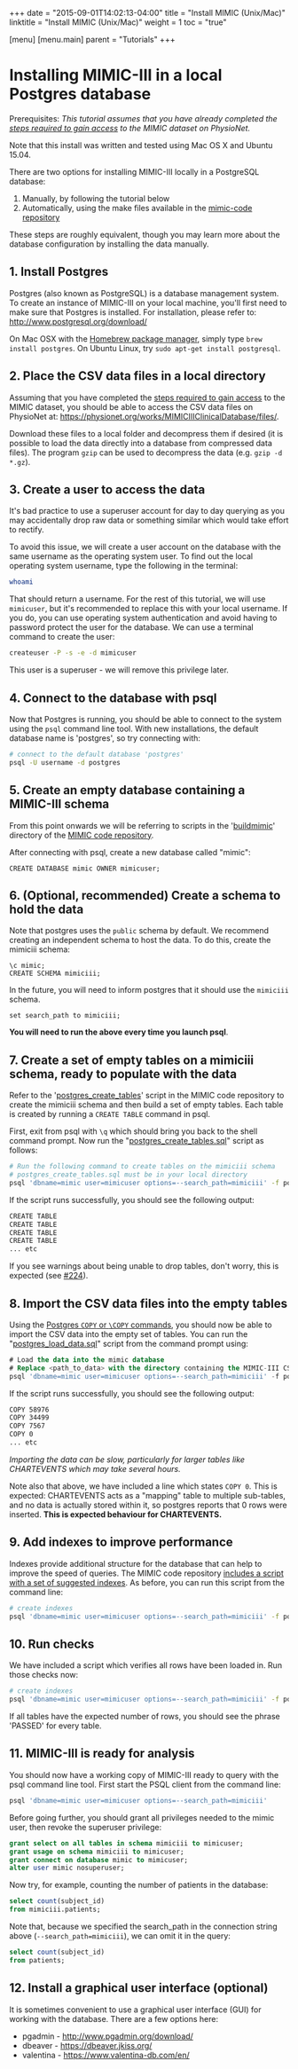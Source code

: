 +++
date = "2015-09-01T14:02:13-04:00"
title = "Install MIMIC (Unix/Mac)"
linktitle = "Install MIMIC (Unix/Mac)"
weight = 1
toc = "true"

[menu]
  [menu.main]
    parent = "Tutorials"
+++

# Installing MIMIC-III in a local Postgres database

Prerequisites: *This tutorial assumes that you have already completed the [steps required to gain access](/gettingstarted/access) to the MIMIC dataset on PhysioNet.*

Note that this install was written and tested using Mac OS X and Ubuntu 15.04.

There are two options for installing MIMIC-III locally in a PostgreSQL database:

1. Manually, by following the tutorial below
2. Automatically, using the make files available in the [mimic-code repository](https://github.com/MIT-LCP/mimic-code/tree/master/buildmimic/postgres)

These steps are roughly equivalent, though you may learn more about the database configuration by installing the data manually.

## 1. Install Postgres

Postgres (also known as PostgreSQL) is a database management system. To create an instance of MIMIC-III on your local machine, you'll first need to make sure that Postgres is installed. For installation, please refer to: http://www.postgresql.org/download/

On Mac OSX with the [Homebrew package manager](http://brew.sh/), simply type ```brew install postgres```. On Ubuntu Linux, try ```sudo apt-get install postgresql```.

## 2. Place the CSV data files in a local directory

Assuming that you have completed the [steps required to gain access](/gettingstarted/access) to the MIMIC dataset, you should be able to access the CSV data files on PhysioNet at: https://physionet.org/works/MIMICIIIClinicalDatabase/files/.

Download these files to a local folder and decompress them if desired (it is possible to load the data directly into a database from compressed data files). The program `gzip` can be used to decompress the data (e.g. ```gzip -d *.gz```).


## 3. Create a user to access the data

It's bad practice to use a superuser account for day to day querying as you may accidentally drop raw data or something similar which would take effort to rectify.

To avoid this issue, we will create a user account on the database with the same username as the operating system user. To find out the local operating system username, type the following in the terminal:

```bash
whoami
```

That should return a username. For the rest of this tutorial, we will use `mimicuser`, but it's recommended to replace this with your local username. If you do, you can use operating system authentication and avoid having to password protect the user for the database. We can use a terminal command to create the user:

```bash
createuser -P -s -e -d mimicuser
```

This user is a superuser - we will remove this privilege later.

## 4. Connect to the database with psql

Now that Postgres is running, you should be able to connect to the system using the ```psql``` command line tool. With new installations, the default database name is 'postgres', so try connecting with:

``` bash
# connect to the default database 'postgres'
psql -U username -d postgres
```

## 5. Create an empty database containing a MIMIC-III schema

From this point onwards we will be referring to scripts in the '[buildmimic](https://github.com/MIT-LCP/mimic-code/tree/master/buildmimic)' directory of the [MIMIC code repository](https://github.com/MIT-LCP/mimic-code/).

After connecting with psql, create a new database called "mimic":

``` psql
CREATE DATABASE mimic OWNER mimicuser;
```

## 6. (Optional, recommended) Create a schema to hold the data

Note that postgres uses the `public` schema by default. We recommend creating an independent schema to host the data. To do this, create the mimiciii schema:

```
\c mimic;
CREATE SCHEMA mimiciii;
```

In the future, you will need to inform postgres that it should use the `mimiciii` schema.

```
set search_path to mimiciii;
```

**You will need to run the above every time you launch psql**.

## 7. Create a set of empty tables on a mimiciii schema, ready to populate with the data

Refer to the '[postgres_create_tables](https://github.com/MIT-LCP/mimic-code/tree/master/buildmimic/postgres)' script in the MIMIC code repository to create the mimiciii schema and then build a set of empty tables. Each table is created by running a ```CREATE TABLE``` command in psql.

First, exit from psql with `\q` which should bring you back to the shell command prompt. Now run the "[postgres\_create\_tables.sql](https://github.com/MIT-LCP/mimic-code/blob/master/buildmimic/postgres/postgres_create_tables.sql)" script as follows:

``` bash
# Run the following command to create tables on the mimiciii schema
# postgres_create_tables.sql must be in your local directory
psql 'dbname=mimic user=mimicuser options=--search_path=mimiciii' -f postgres_create_tables.sql
```

If the script runs successfully, you should see the following output:

``` bash
CREATE TABLE
CREATE TABLE
CREATE TABLE
CREATE TABLE
... etc
```

If you see warnings about being unable to drop tables, don't worry, this is expected (see [#224](https://github.com/MIT-LCP/mimic-code/issues/224)).

## 8. Import the CSV data files into the empty tables

Using the [Postgres ```COPY``` or ```\COPY``` commands](https://wiki.postgresql.org/wiki/COPY), you should now be able to import the CSV data into the empty set of tables. You can run the "[postgres\_load\_data.sql](https://github.com/MIT-LCP/mimic-code/blob/master/buildmimic/postgres/postgres_load_data.sql)" script from the command prompt using:

``` sql
# Load the data into the mimic database
# Replace <path_to_data> with the directory containing the MIMIC-III CSV files
psql 'dbname=mimic user=mimicuser options=--search_path=mimiciii' -f postgres_load_data.sql -v mimic_data_dir='<path_to_data>'
```

If the script runs successfully, you should see the following output:

``` bash
COPY 58976
COPY 34499
COPY 7567
COPY 0
... etc
```

*Importing the data can be slow, particularly for larger tables like CHARTEVENTS which may take several hours.*

Note also that above, we have included a line which states `COPY 0`. This is expected: CHARTEVENTS acts as a "mapping" table to multiple sub-tables, and no data is actually stored within it, so postgres reports that 0 rows were inserted. **This is expected behaviour for CHARTEVENTS.**

## 9. Add indexes to improve performance

Indexes provide additional structure for the database that can help to improve the speed of queries. The MIMIC code repository [includes a script with a set of suggested indexes](https://github.com/MIT-LCP/mimic-code/blob/master/buildmimic/postgres/postgres_add_indexes.sql). As before, you can run this script from the command line:

``` bash
# create indexes
psql 'dbname=mimic user=mimicuser options=--search_path=mimiciii' -f postgres_add_indexes.sql
```

## 10. Run checks

We have included a script which verifies all rows have been loaded in. Run those checks now:

```bash
# create indexes
psql 'dbname=mimic user=mimicuser options=--search_path=mimiciii' -f postgres_checks.sql
```

If all tables have the expected number of rows, you should see the phrase 'PASSED' for every table.

## 11. MIMIC-III is ready for analysis

You should now have a working copy of MIMIC-III ready to query with the psql command line tool. First start the PSQL client from the command line:

``` bash
psql 'dbname=mimic user=mimicuser options=--search_path=mimiciii'
```

Before going further, you should grant all privileges needed to the mimic user, then revoke the superuser privilege:

``` sql
grant select on all tables in schema mimiciii to mimicuser;
grant usage on schema mimiciii to mimicuser;
grant connect on database mimic to mimicuser;
alter user mimic nosuperuser;
```

Now try, for example, counting the number of patients in the database:

``` sql
select count(subject_id)
from mimiciii.patients;
```

Note that, because we specified the search_path in the connection string above (`--search_path=mimiciii`), we can omit it in the query:


``` sql
select count(subject_id)
from patients;
```

## 12. Install a graphical user interface (optional)

It is sometimes convenient to use a graphical user interface (GUI) for working with the database. There are a few options here:

* pgadmin - http://www.pgadmin.org/download/
* dbeaver - https://dbeaver.jkiss.org/
* valentina - https://www.valentina-db.com/en/

<!--
On Mac OSX with the [Homebrew package manager](http://brew.sh/), install PgAdminIII with ```brew install cask pgadmin3``` ('brew cask' is a tool for installing non-command-line packages). On Ubuntu Linux, try ```sudo apt-get install pgadmin3```.

Once PgAdminIII is installed, it can be connected to your local MIMIC instance. The tool offers a simple point and click interface for exploring the data and running queries.

![PgAdminIII screenshot](/img/tutorial_pgadminIII.png)
-->
